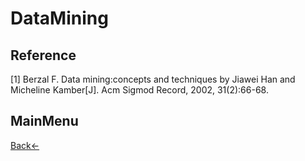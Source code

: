 # DataMining

## Reference
[1] Berzal F. Data mining:concepts and techniques by Jiawei Han and Micheline Kamber[J]. Acm Sigmod Record, 2002, 31(2):66-68.

## MainMenu
[Back<-](https://github.com/TauWu/backend_learning_notes)